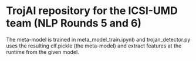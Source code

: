 # TrojAI repository for the ICSI-UMD team (NLP Rounds 5 and 6)

The meta-model is trained in meta_model_train.ipynb and trojan_detector.py uses the resulting clf.pickle (the meta-model) and extract features at the runtime from the given model.
